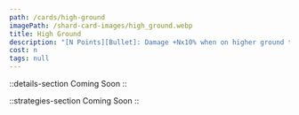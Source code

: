 ```yaml
---
path: /cards/high-ground
imagePath: /shard-card-images/high_ground.webp
title: High Ground
description: "[N Points][Bullet]: Damage +Nx10% when on higher ground than your enemy."
cost: n
tags: null
---
```


::details-section
Coming Soon
::

::strategies-section
Coming Soon
::
